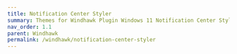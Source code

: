 ```yaml
---
title: Notification Center Styler
summary: Themes for Windhawk Plugin Windows 11 Notification Center Styler
nav_order: 1.1
parent: Windhawk
permalink: /windhawk/notification-center-styler
---
```

